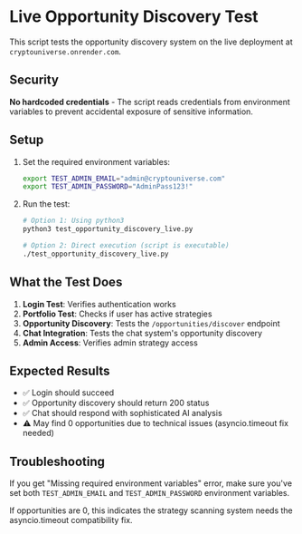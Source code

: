 # Live Opportunity Discovery Test

This script tests the opportunity discovery system on the live deployment at `cryptouniverse.onrender.com`.

## Security

**No hardcoded credentials** - The script reads credentials from environment variables to prevent accidental exposure of sensitive information.

## Setup

1. Set the required environment variables:
   ```bash
   export TEST_ADMIN_EMAIL="admin@cryptouniverse.com"
   export TEST_ADMIN_PASSWORD="AdminPass123!"
   ```

2. Run the test:
   ```bash
   # Option 1: Using python3
   python3 test_opportunity_discovery_live.py
   
   # Option 2: Direct execution (script is executable)
   ./test_opportunity_discovery_live.py
   ```

## What the Test Does

1. **Login Test**: Verifies authentication works
2. **Portfolio Test**: Checks if user has active strategies
3. **Opportunity Discovery**: Tests the `/opportunities/discover` endpoint
4. **Chat Integration**: Tests the chat system's opportunity discovery
5. **Admin Access**: Verifies admin strategy access

## Expected Results

- ✅ Login should succeed
- ✅ Opportunity discovery should return 200 status
- ✅ Chat should respond with sophisticated AI analysis
- ⚠️ May find 0 opportunities due to technical issues (asyncio.timeout fix needed)

## Troubleshooting

If you get "Missing required environment variables" error, make sure you've set both `TEST_ADMIN_EMAIL` and `TEST_ADMIN_PASSWORD` environment variables.

If opportunities are 0, this indicates the strategy scanning system needs the asyncio.timeout compatibility fix.
